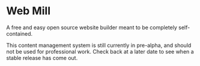 # Web Mill
A free and easy open source website builder meant to be completely self-contained.

This content management system is still currently in pre-alpha, and should not be used for professional work. Check back at a later date to see when a stable release has come out.
